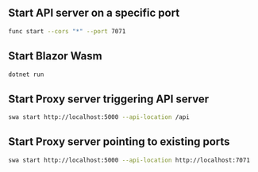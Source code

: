 ## Start API server on a specific port

```bash
func start --cors "*" --port 7071
```

## Start Blazor Wasm

```bash
dotnet run
```

## Start Proxy server triggering API server

```bash
swa start http://localhost:5000 --api-location /api
```

## Start Proxy server pointing to existing ports

```bash
swa start http://localhost:5000 --api-location http://localhost:7071
```
